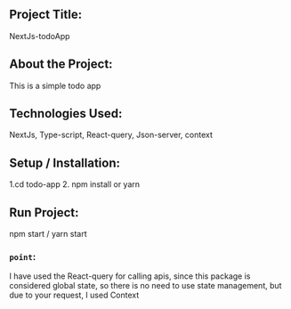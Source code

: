 ## Project Title:
NextJs-todoApp

## About the Project: 
This is a simple todo app

## Technologies Used:
NextJs, Type-script, React-query, Json-server, context

## Setup / Installation:
1.cd todo-app 2. npm install or yarn

## Run Project:
npm start / yarn start

### `point`:
I have used the React-query for calling apis, since this package is considered global state, 
so there is no need to use state management,
but due to your request, I used Context